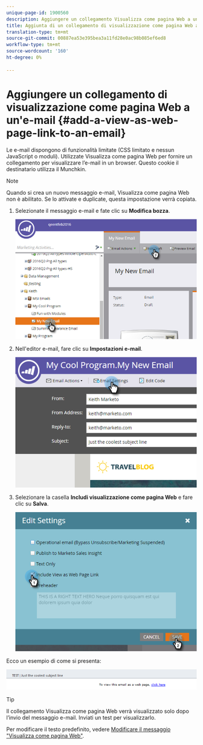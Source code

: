 ```yaml
---
unique-page-id: 1900560
description: Aggiungere un collegamento Visualizza come pagina Web a un'e-mail - Documenti Marketo - Documentazione prodotto
title: Aggiunta di un collegamento di visualizzazione come pagina Web a un indirizzo e-mail
translation-type: tm+mt
source-git-commit: 00887ea53e395bea3a11fd28e0ac98b085ef6ed8
workflow-type: tm+mt
source-wordcount: '160'
ht-degree: 0%

---
```



# Aggiungere un collegamento di visualizzazione come pagina Web a un&#39;e-mail {#add-a-view-as-web-page-link-to-an-email}

Le e-mail dispongono di funzionalità limitate (CSS limitato e nessun JavaScript o moduli). Utilizzate Visualizza come pagina Web per fornire un collegamento per visualizzare l’e-mail in un browser. Questo cookie il destinatario utilizza il Munchkin.

>[!NOTE]
>
>Quando si crea un nuovo messaggio e-mail, Visualizza come pagina Web non è abilitato. Se lo attivate e duplicate, questa impostazione verrà copiata.

1. Selezionate il messaggio e-mail e fate clic su **Modifica bozza**.

   ![](assets/one-5.png)

1. Nell&#39;editor e-mail, fare clic su **Impostazioni e-mail**.

   ![](assets/two-5.png)

1. Selezionare la casella **Includi visualizzazione come pagina Web** e fare clic su **Salva**.

   ![](assets/three-4.png)

Ecco un esempio di come si presenta:

![](assets/four-3.png)

>[!TIP]
>
>Il collegamento Visualizza come pagina Web verrà visualizzato solo dopo l’invio del messaggio e-mail. Inviati un test per visualizzarlo.

Per modificare il testo predefinito, vedere [Modificare il messaggio &quot;Visualizza come pagina Web&quot;](../../../../product-docs/administration/email-setup/edit-the-view-as-web-page-message.md).